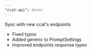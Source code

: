 ```yaml
---
"ccat-api": minor
---
```


Sync with new ccat's endpoints

- Fixed typos
- Added generic to PromptSettings
- Improved endpoints response types
